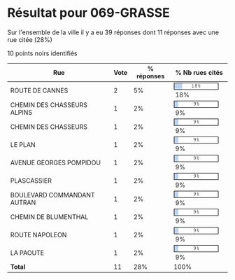 # Résultat pour 069-GRASSE

Sur l'ensemble de la ville il y a eu 39 réponses dont 11 réponses avec une rue citée (28%)

10 points noirs identifiés

| Rue | Vote | % réponses | % Nb rues cités|
|-----|------|------------|----------------|
| ROUTE DE CANNES | 2 | 5% | <img src="../../img/bar_18.gif" />&nbsp;18%|
| CHEMIN DES CHASSEURS ALPINS | 1 | 2% | <img src="../../img/bar_9.gif" />&nbsp;9%|
| CHEMIN DES CHASSEURS | 1 | 2% | <img src="../../img/bar_9.gif" />&nbsp;9%|
| LE PLAN | 1 | 2% | <img src="../../img/bar_9.gif" />&nbsp;9%|
| AVENUE GEORGES POMPIDOU | 1 | 2% | <img src="../../img/bar_9.gif" />&nbsp;9%|
| PLASCASSIER | 1 | 2% | <img src="../../img/bar_9.gif" />&nbsp;9%|
| BOULEVARD COMMANDANT AUTRAN | 1 | 2% | <img src="../../img/bar_9.gif" />&nbsp;9%|
| CHEMIN DE BLUMENTHAL | 1 | 2% | <img src="../../img/bar_9.gif" />&nbsp;9%|
| ROUTE NAPOLEON | 1 | 2% | <img src="../../img/bar_9.gif" />&nbsp;9%|
| LA PAOUTE | 1 | 2% | <img src="../../img/bar_9.gif" />&nbsp;9%|
| **Total** | 11 | 28% | 100%|
